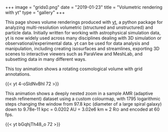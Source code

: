 +++
image = "grids0.png"
date = "2019-01-23"
title = "Volumetric rendering with yt"
type = "gallery"
+++

This page shows volume renderings produced with [yt](https://yt-project.org), a python package for analyzing
multi-resolution volumetric (structured and unstructured) and particle data. Initially written for working with
astrophysical simulation data, yt is now widely used across many disciplines dealing with 3D simulation or
observational/experimental data. yt can be used for data analysis and manipulation, including creating isosurfaces and
streamlines, exporting 3D scenes to interactive viewers such as ParaView and MeshLab, and subsetting data in many
different ways.

This toy animation shows a rotating cosmological volume with grid annotations.

{{< yt 4-oSldNvBhI 72 >}}
&nbsp;

This animation shows a deeply nested zoom in a sample AMR (adaptive mesh refinement) dataset using a custom colourmap,
with 1795 logarithmic steps changing the window from 97.8 kpc (diameter of a large spiral galaxy) down to 9.78e-11 kpc
= 0.0202 AU = 3.02e6 km ≈ 2 R⊙ and encoded at 60 fps.

{{< yt bGqhjTh48_o 72 >}}
&nbsp;
